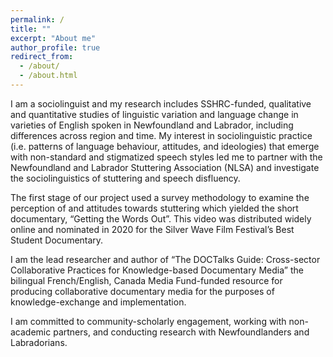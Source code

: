 ```yaml
---
permalink: /
title: ""
excerpt: "About me"
author_profile: true
redirect_from:
  - /about/
  - /about.html
---
```


I am a sociolinguist and my research includes SSHRC-funded, qualitative and quantitative studies of linguistic variation and language change in varieties of English spoken in Newfoundland and Labrador, including differences across region and time. My interest in sociolinguistic practice (i.e. patterns of language behaviour, attitudes, and ideologies) that emerge with non-standard and stigmatized speech styles led me to partner with the Newfoundland and Labrador Stuttering Association (NLSA) and investigate the sociolinguistics of stuttering and speech disfluency.

The first stage of our project used a survey methodology to examine the perception of and attitudes towards stuttering which yielded the short documentary, “Getting the Words Out”. This video was distributed widely online and nominated in 2020 for the Silver Wave Film Festival’s Best Student Documentary.

I am the lead researcher and author of “The DOCTalks Guide: Cross-sector Collaborative Practices for Knowledge-based Documentary Media” the bilingual French/English, Canada Media Fund-funded resource for producing collaborative documentary media for the purposes of knowledge-exchange and implementation.

I am committed to community-scholarly engagement, working with non-academic partners, and conducting research with Newfoundlanders and Labradorians.
